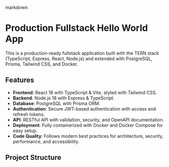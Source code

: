 markdown
# Production Fullstack Hello World App

This is a production-ready fullstack application built with the TERN stack (TypeScript, Express, React, Node.js) and extended with PostgreSQL, Prisma, Tailwind CSS, and Docker.

## Features

- **Frontend**: React 18 with TypeScript & Vite, styled with Tailwind CSS.
- **Backend**: Node.js 18 with Express & TypeScript.
- **Database**: PostgreSQL with Prisma ORM.
- **Authentication**: Secure JWT-based authentication with access and refresh tokens.
- **API**: RESTful API with validation, security, and OpenAPI documentation.
- **Deployment**: Fully containerized with Docker and Docker Compose for easy setup.
- **Code Quality**: Follows modern best practices for architecture, security, performance, and accessibility.

## Project Structure
